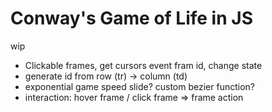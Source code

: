 # Conway's Game of Life in JS
wip

- Clickable frames, get cursors event fram id, change state
- generate id from row (tr) -> column (td)
- exponential game speed slide? custom bezier function?
- interaction: hover frame / click frame => frame action